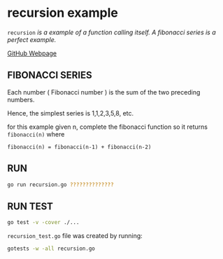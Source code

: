 # recursion example

`recursion` _is a example of a function calling itself.  A fibonacci series is a perfect example._

[GitHub Webpage](https://jeffdecola.github.io/my-go-examples/)

## FIBONACCI SERIES

Each number ( Fibonacci number ) is the sum of the two preceding numbers.

Hence, the simplest series is 1,1,2,3,5,8, etc.

for this example given n, complete the fibonacci function so it returns `fibonacci(n)` where

`fibonacci(n) = fibonacci(n-1) + fibonacci(n-2)`

## RUN

```bash
go run recursion.go ??????????????
```

## RUN TEST

```bash
go test -v -cover ./...
```

`recursion_test.go` file was created by running:

```bash
gotests -w -all recursion.go
```